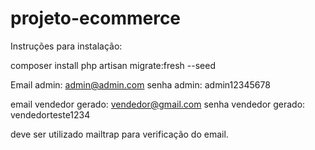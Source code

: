 # projeto-ecommerce

Instruções para instalação: 

composer install
php artisan migrate:fresh --seed

Email admin: admin@admin.com
senha admin: admin12345678

email vendedor gerado: vendedor@gmail.com
senha vendedor gerado: vendedorteste1234

deve ser utilizado mailtrap para verificação do email. 
